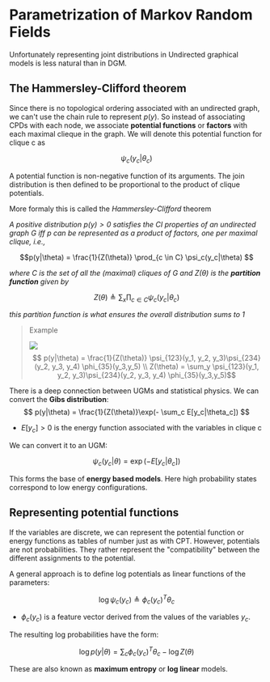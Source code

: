 # Parametrization of Markov Random Fields

Unfortunately representing joint distributions in Undirected graphical models is less natural than in DGM.

## The Hammersley-Clifford theorem

Since there is no topological ordering associated with an undirected graph, we can't use the chain rule to represent $p(y)$. So instead of associating CPDs with each node, we associate **potential functions** or **factors** with each maximal clieque in the graph. We will denote this potential function for clique c as 

$$\psi_c (y_c|\theta_c)$$

A potential function is non-negative function of its arguments. The join distribution is then defined to be proportional to the product of clique potentials. 

More formaly this is called the *Hammersley-Clifford* theorem

*A positive distribution $p(y) > 0$ satisfies the CI properties of an undirected graph G iff p can be represented as a product of factors, one per maximal clique, i.e.,*

$$p(y|\theta) =  \frac{1}{Z(\theta)} \prod_{c \in C}  \psi_c(y_c|\theta) $$

*where C is the set of all the (maximal) cliques of G and $Z(\theta)$ is the **partition function** given by* 

$$Z(\theta) \triangleq \sum_x \prod_{c \in C} \psi_c (y_c|\theta_c) $$

*this partition function is what ensures the overall distribution sums to 1*

> Example
>
> ![](../.images/machine_learning/markov_random_fields_parametrization.png)
> $$ p(y|\theta) = \frac{1}{Z(\theta)} \psi_{123}(y_1, y_2, y_3)\psi_{234}(y_2, y_3, y_4) \phi_{35}(y_3,y_5) \\ Z(\theta) = \sum_y \psi_{123}(y_1, y_2, y_3)\psi_{234}(y_2, y_3, y_4) \phi_{35}(y_3,y_5)$$


There is a deep connection between UGMs and statistical physics. We can convert the **Gibs distribution**:
$$
p(y|\theta) = \frac{1}{Z(\theta)}\exp(- \sum_c E[y_c|\theta_c])
$$
* $E[y_c] > 0$ is the energy function associated with the variables in clique c

We can convert it to an UGM:

$$
\psi_c(y_c|\theta) = \exp(-E[y_c|\theta_c])
$$

This forms the base of **energy based models**. Here high probability states correspond to low energy configurations.

## Representing potential functions

If the variables are discrete, we can represent the potential function or energy functions as tables of number just as with CPT. However, potentials are not probabilities. They rather represent the "compatibility" between the different assignments to the potential. 

A general approach is to define log potentials as linear functions of the parameters:

$$\log \psi_c(y_c) \triangleq \phi_c(y_c)^T\theta_c $$

* $\phi_c(y_c)$ is a feature vector derived from the values of the variables $y_c$.

The resulting log probabilities have the form:

$$ \log p(y|\theta) = \sum_c \phi_c(y_c)^T\theta_c - \log Z(\theta) $$

These are also known as **maximum entropy** or **log linear** models. 